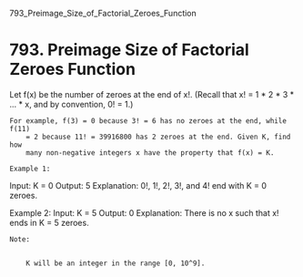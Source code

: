 793_Preimage_Size_of_Factorial_Zeroes_Function
# 793. Preimage Size of Factorial Zeroes Function

Let f(x) be the number of zeroes at the end of x!. (Recall that
        x! = 1 * 2 * 3 * ... * x, and by convention, 0! = 1.)

    For example, f(3) = 0 because 3! = 6 has no zeroes at the end, while f(11)
        = 2 because 11! = 39916800 has 2 zeroes at the end. Given K, find how
        many non-negative integers x have the property that f(x) = K.

    Example 1:
Input: K = 0
Output: 5
Explanation: 0!, 1!, 2!, 3!, and 4! end with K = 0 zeroes.

Example 2:
Input: K = 5
Output: 0
Explanation: There is no x such that x! ends in K = 5 zeroes.

    Note:

    
        K will be an integer in the range [0, 10^9].